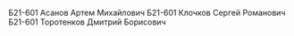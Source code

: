 Б21-601 Асанов Артем Михайлович
Б21-601 Клочков Сергей Романович
Б21-601 Торотенков Дмитрий Борисович
